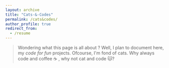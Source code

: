 ```yaml
---
layout: archive
title: "Cats-&-Codes"
permalink: /cats&codes/
author_profile: true
redirect_from:
  - /resume
---
```


> Wondering what this page is all about ? Well, I plan to document here, my *code for fun* projects. Ofcourse, I'm fond of cats. Why always code and coffee ☕ , why not cat and code 🐱?


